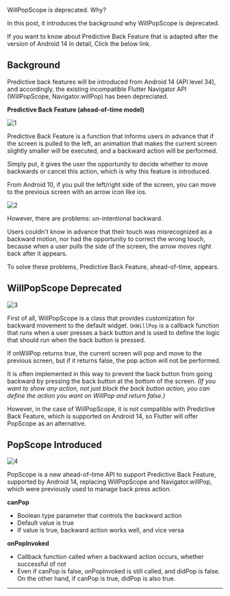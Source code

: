 WillPopScope is deprecated. Why? 

In this post, it introduces the background why WillPopScope is deprecated.

If you want to know about Predictive Back Feature that is adapted after the version of Android 14 in detail, Click the below link.

[](https://www.youtube.com/watch?v=Elpqr5xpLxQ)

## Background
Predictive back features will be introduced from Android 14 (API level 34), and accordingly, the existing incompatible Flutter Navigator API (WillPopScope, Navigator.willPop) has been depreciated.

**Predictive Back Feature (ahead-of-time model)**

![1](https://github.com/jinscodes/Blog_nextJS/assets/87598134/8685f123-1658-432f-9085-84ed161efc57)

Predictive Back Feature is a function that informs users in advance that if the screen is pulled to the left, an animation that makes the current screen slightly smaller will be executed, and a backward action will be performed. 

Simply put, it gives the user the opportunity to decide whether to move backwards or cancel this action, which is why this feature is introduced.



From Android 10, if you pull the left/right side of the screen, you can move to the previous screen with an arrow icon like ios.

![2](https://github.com/jinscodes/Blog_nextJS/assets/87598134/f0f683c2-2e9c-4b7a-8992-64132b3213dc)

However, there are problems: un-intentional backward.

Users couldn't know in advance that their touch was misrecognized as a backward motion, nor had the opportunity to correct the wrong touch, because when a user pulls the side of the screen, the arrow moves right back after it appears.

To solve these problems, Predictive Back Feature, ahead-of-time, appears. 

## WillPopScope Deprecated
![3](https://github.com/jinscodes/Blog_nextJS/assets/87598134/bf7bb722-16ff-4f01-8d53-b03ac2a89e79)

First of all, WillPopScope is a class that provides customization for backward movement to the default widget. `OnWillPop` is a callback function that runs when a user presses a back button and is used to define the logic that should run when the back button is pressed.

If onWillPop returns true, the current screen will pop and move to the previous screen, but if it returns false, the pop action will not be performed.

It is often implemented in this way to prevent the back button from going backward by pressing the back button at the bottom of the screen. *(If you want to show any action, not just block the back button action, you can define the action you want on WillPop and return false.)*

However, in the case of WillPopScope, it is not compatible with Predictive Back Feature, which is supported on Android 14, so Flutter will offer PopScope as an alternative.

## PopScope Introduced
![4](https://github.com/jinscodes/Blog_nextJS/assets/87598134/426c9262-a3b6-44e1-8684-666010737dc6)

PopScope is a new ahead-of-time API to support Predictive Back Feature, supported by Android 14, replacing WillPopScope and Navigator.willPop, which were previously used to manage back press action.

**canPop**
- Boolean type parameter that controls the backward action
- Default value is true
- If value is true, backward action works well, and vice versa

**onPopInvoked**
- Callback function called when a backward action occurs, whether successful of not
- Even if canPop is false, onPopInvoked is still called, and didPop is false. On the other hand, if canPop is true, didPop is also true.



---
[](https://velog.io/@jeongminji4490/Flutter-WillPopScope-Deprecated)

[](https://docs.flutter.dev/release/breaking-changes/android-predictive-back#migration-guide)
